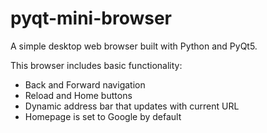 # pyqt-mini-browser

A simple desktop web browser built with Python and PyQt5.

This browser includes basic functionality:
- Back and Forward navigation
- Reload and Home buttons
- Dynamic address bar that updates with current URL
- Homepage is set to Google by default

